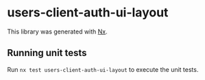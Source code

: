 # users-client-auth-ui-layout

This library was generated with [Nx](https://nx.dev).

## Running unit tests

Run `nx test users-client-auth-ui-layout` to execute the unit tests.
